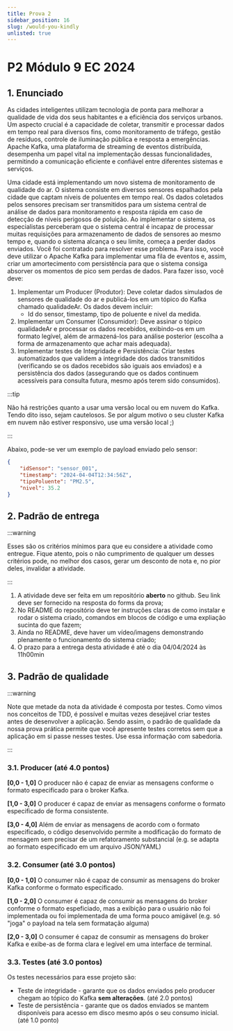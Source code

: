 ```yaml
---
title: Prova 2
sidebar_position: 16
slug: /would-you-kindly
unlisted: true
---
```


# P2 Módulo 9 EC 2024

## 1. Enunciado

As cidades inteligentes utilizam tecnologia de ponta para melhorar a qualidade
de vida dos seus habitantes e a eficiência dos serviços urbanos. Um aspecto
crucial é a capacidade de coletar, transmitir e processar dados em tempo real
para diversos fins, como monitoramento de tráfego, gestão de resíduos, controle
de iluminação pública e resposta a emergências. Apache Kafka, uma plataforma de
streaming de eventos distribuída, desempenha um papel vital na implementação
dessas funcionalidades, permitindo a comunicação eficiente e confiável entre
diferentes sistemas e serviços.

Uma cidade está implementando um novo sistema de monitoramento de qualidade do
ar. O sistema consiste em diversos sensores espalhados pela cidade que captam
níveis de poluentes em tempo real. Os dados coletados pelos sensores precisam
ser transmitidos para um sistema central de análise de dados para monitoramento
e resposta rápida em caso de detecção de níveis perigosos de poluição. Ao
implementar o sistema, os especialistas perceberam que o sistema central é
incapaz de processar muitas requisições para armazenamento de dados de sensores
ao mesmo tempo e, quando o sistema alcança o seu limite, começa a perder dados
enviados. Você foi contratado para resolver esse problema. Para isso, você deve
utilizar o Apache Kafka para implementar uma fila de eventos e, assim, criar um
amortecimento com persistência para que o sistema consiga absorver os momentos
de pico sem perdas de dados. Para fazer isso, você deve:

1. Implementar um Producer (Produtor): Deve coletar dados simulados de sensores
   de qualidade do ar e publicá-los em um tópico do Kafka chamado qualidadeAr.
   Os dados devem incluir: 
    * Id do sensor, timestamp, tipo de poluente e nivel da medida.
2. Implementar um Consumer (Consumidor): Deve assinar o tópico qualidadeAr e
   processar os dados recebidos, exibindo-os em um formato legível, além de
   armazená-los para análise posterior (escolha a forma de armazenamento que
   achar mais adequada).
3. Implementar testes de Integridade e Persistência: Criar testes automatizados
   que validem a integridade dos dados transmitidos (verificando se os dados
   recebidos são iguais aos enviados) e a persistência dos dados (assegurando
   que os dados continuem acessíveis para consulta futura, mesmo após terem
   sido consumidos).

:::tip

Não há restrições quanto a usar uma versão local ou em nuvem do Kafka. Tendo
dito isso, sejam cautelosos. Se por algum motivo o seu cluster Kafka em nuvem
não estiver responsivo, use uma versão local ;)

:::

Abaixo, pode-se ver um exemplo de payload enviado pelo sensor:

```json
{
    "idSensor": "sensor_001",
    "timestamp": "2024-04-04T12:34:56Z",
    "tipoPoluente": "PM2.5",
    "nivel": 35.2
}
```

## 2. Padrão de entrega

:::warning

Esses são os critérios mínimos para que eu considere a atividade como entregue.
Fique atento, pois o não cumprimento de qualquer um desses critérios pode, no
melhor dos casos, gerar um desconto de nota e, no pior deles, invalidar a
atividade.

:::

1. A atividade deve ser feita em um repositório **aberto** no github. Seu link
   deve ser fornecido na resposta do forms da prova;
2. No README do repositório deve ter instruções claras de como instalar e rodar
   o sistema criado, comandos em blocos de código e uma expliação sucinta do
   que fazem;
3. Ainda no README, deve haver um vídeo/imagens demonstrando plenamente o
   funcionamento do sistema criado;
4. O prazo para a entrega desta atividade é até o dia 04/04/2024 às 11h00min

## 3. Padrão de qualidade

:::warning

Note que metade da nota da atividade é composta por testes. Como vimos nos
conceitos de TDD, é possível e muitas vezes desejável criar testes antes de
desenvolver a aplicação. Sendo assim, o padrão de qualidade da nossa prova
prática permite que você apresente testes corretos sem que a aplicação em si
passe nesses testes. Use essa informação com sabedoria.

:::

### 3.1. Producer (até 4.0 pontos)

**[0,0 - 1,0]**
O producer não é capaz de enviar as mensagens conforme o formato especificado
para o broker Kafka.

**[1,0 - 3,0]**
O producer é capaz de enviar as mensagens conforme o formato especificado de
forma consistente.

**[3,0 - 4,0]**
Além de enviar as mensagens de acordo com o formato especificado, o código
desenvolvido permite a modificação do formato de mensagem sem precisar de um
refatoramento substancial (e.g. se adapta ao formato especificado em um arquivo
JSON/YAML)


### 3.2. Consumer (até 3.0 pontos)

**[0,0 - 1,0]**
O consumer não é capaz de consumir as mensagens do broker Kafka conforme o
formato especificado.

**[1,0 - 2,0]**
O consumer é capaz de consumir as mensagens do broker conforme o formato
espeficiado, mas a exibição para o usuário não foi implementada ou foi
implementada de uma forma pouco amigável (e.g. só "joga" o payload na tela sem
formatação alguma)

**[2,0 - 3,0]**
O consumer é capaz de consumir as mensagens do broker Kafka e exibe-as de forma
clara e legível em uma interface de terminal.

### 3.3. Testes (até 3.0 pontos)

Os testes necessários para esse projeto são:

* Teste de integridade - garante que os dados enviados pelo producer chegam ao
  tópico do Kafka **sem alterações**. (até 2.0 pontos)
* Teste de persistência - garante que os dados enviados se mantem disponíveis
  para acesso em disco mesmo após o seu consumo inicial. (até 1.0 ponto)
